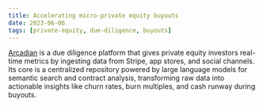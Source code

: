 ```yaml
---
title: Accelerating micro-private equity buyouts
date: 2023-06-06
tags: [private-equity, due-diligence, buyouts]
---
```


[Arcadian](https://github.com/wizenheimer/arcadian) is a due diligence platform that gives private equity investors real-time metrics by ingesting data from Stripe, app stores, and social channels. Its core is a centralized repository powered by large language models for semantic search and contract analysis, transforming raw data into actionable insights like churn rates, burn multiples, and cash runway during buyouts.